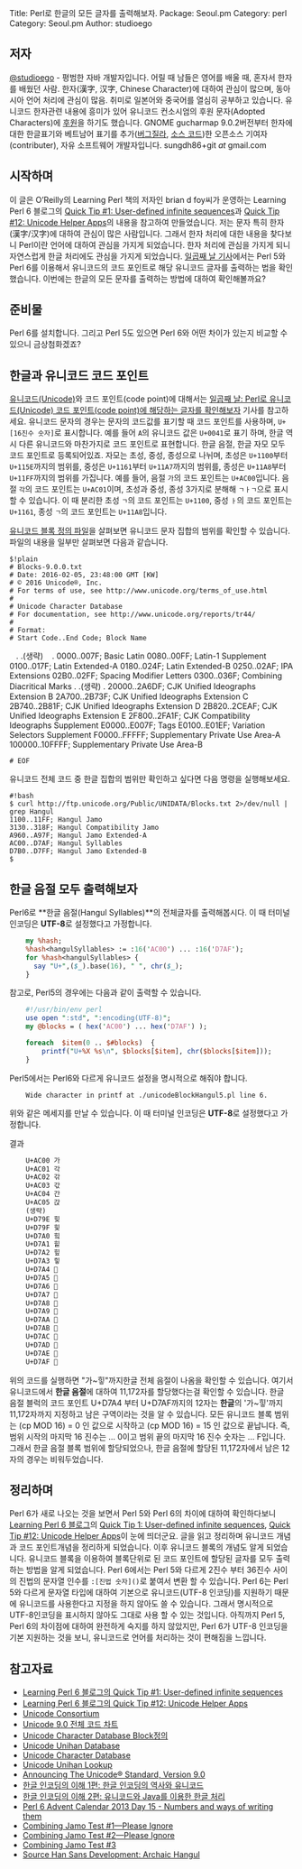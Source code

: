 Title:    Perl로 한글의 모든 글자를 출력해보자.
Package:  Seoul.pm
Category: perl
Category: Seoul.pm
Author:   studioego

저자
-----

[@studioego][twitter-studioego] - 평범한 자바 개발자입니다.
어릴 때 남들은 영어를 배울 때, 혼자서 한자를 배웠던 사람.
한자(漢字, 汉字, Chinese Character)에 대하여 관심이 많으며, 동아시아 언어 처리에 관심이 많음.
취미로 일본어와 중국어를 열심히 공부하고 있습니다.
유니코드 한자관련 내용에 흥미가 있어 유니코드 컨소시엄의 후원 문자(Adopted Characters)에 [후원][unicode-adoption]을 하기도 했습니다.
GNOME gucharmap 9.0.2버전부터 한자에 대한 한글표기와 베트남어 표기를
추가([버그질라][gucharmap-patch-bug], [소스 코드][gucharmap-patch-source])한
오픈소스 기여자(contributer), 자유 소프트웨어 개발자입니다.
sungdh86+git _at_ gmail.com


시작하며
---------

이 글은 O’Reilly의 Learning Perl 책의 저자인 brian d foy씨가 운영하는 Learning Perl 6 블로그의
[Quick Tip #1: User-defined infinite sequences][home-lp6-quicktip-1]과
[Quick Tip #12: Unicode Helper Apps][home-lp6-quicktip-12]의 내용을 참고하여 만들었습니다.
저는 문자 특히 한자(漢字/汉字)에 대하여 관심이 많은 사람입니다.
그래서 한자 처리에 대한 내용을 찾다보니 Perl이란 언어에 대하여 관심을 가지게 되었습니다.
한자 처리에 관심을 가지게 되니 자연스럽게 한글 처리에도 관심을 가지게 되었습니다.
[일곱째 날 기사][advent-2016-12-07]에서는 Perl 5와 Perl 6를 이용해서
유니코드의 코드 포인트로 해당 유니코드 글자를 출력하는 법을 확인했습니다.
이번에는 한글의 모든 문자를 출력하는 방법에 대하여 확인해볼까요?


준비물
-------

Perl 6를 설치합니다.
그리고 Perl 5도 있으면 Perl 6와 어떤 차이가 있는지 비교할 수 있으니 금상첨화겠죠?


한글과 유니코드 코드 포인트
----------------------------

[유니코드(Unicode)][wiki-unicode]와 코드 포인트(code point)에 대해서는
[일곱째 날: Perl로 유니코드(Unicode) 코드 포인트(code point)에 해당하는 글자를 확인해보자][advent-2016-12-07] 기사를 참고하세요.
유니코드 문자의 경우는 문자의 코드값를 표기할 때 코드 포인트를 사용하며, `U+[16진수 숫자]`로 표시합니다.
예를 들어 `A`의 유니코드 값은 `U+0041`로 표기 하며,
한글 역시 다른 유니코드와 마찬가지로 코드 포인트로 표현합니다.
한글 음절, 한글 자모 모두 코드 포인트로 등록되어있죠.
자모는 초성, 중성, 종성으로 나뉘며, 초성은 `U+1100`부터 `U+115E`까지의 범위를,
중성은 `U+1161`부터 `U+11A7`까지의 범위를,
종성은 `U+11A8`부터 `U+11FF`까지의 범위를 가집니다.
예를 들어, 음절 `가`의 코드 포인트는 `U+AC00`입니다.
음절 `각`의 코드 포인트는 `U+AC01`이며, 초성과 중성, 종성 3가지로 분해해 `ㄱㅏㄱ`으로 표시할 수 있습니다.
이 때 분리한 초성 `ㄱ`의 코드 포인트는 `U+1100`,
중성 `ㅏ`의 코드 포인트는 `U+1161`, 종성 `ㄱ`의 코드 포인트는 `U+11A8`입니다.

[유니코드 블록 정의 파일][unicode-blocks]을 살펴보면 유니코드 문자 집합의 범위를 확인할 수 있습니다.
파일의 내용을 일부만 살펴보면 다음과 같습니다.

    $!plain
    # Blocks-9.0.0.txt
    # Date: 2016-02-05, 23:48:00 GMT [KW]
    # © 2016 Unicode®, Inc.
    # For terms of use, see http://www.unicode.org/terms_of_use.html
    #
    # Unicode Character Database
    # For documentation, see http://www.unicode.org/reports/tr44/
    #
    # Format:
    # Start Code..End Code; Block Name
    .
    .(생략)
    .
    0000..007F; Basic Latin
    0080..00FF; Latin-1 Supplement
    0100..017F; Latin Extended-A
    0180..024F; Latin Extended-B
    0250..02AF; IPA Extensions
    02B0..02FF; Spacing Modifier Letters
    0300..036F; Combining Diacritical Marks
    .
    .(생략)
    .
    20000..2A6DF; CJK Unified Ideographs Extension B
    2A700..2B73F; CJK Unified Ideographs Extension C
    2B740..2B81F; CJK Unified Ideographs Extension D
    2B820..2CEAF; CJK Unified Ideographs Extension E
    2F800..2FA1F; CJK Compatibility Ideographs Supplement
    E0000..E007F; Tags
    E0100..E01EF; Variation Selectors Supplement
    F0000..FFFFF; Supplementary Private Use Area-A
    100000..10FFFF; Supplementary Private Use Area-B

    # EOF

유니코드 전체 코드 중 한글 집합의 범위만 확인하고 싶다면 다음 명령을 실행해보세요.

    #!bash
    $ curl http://ftp.unicode.org/Public/UNIDATA/Blocks.txt 2>/dev/null | grep Hangul
    1100..11FF; Hangul Jamo
    3130..318F; Hangul Compatibility Jamo
    A960..A97F; Hangul Jamo Extended-A
    AC00..D7AF; Hangul Syllables
    D7B0..D7FF; Hangul Jamo Extended-B
    $


한글 음절 모두 출력해보자
----------------------------------------

Perl6로 **한글 음절(Hangul Syllables)**의 전체글자를 출력해봅시다.
이 때 터미널 인코딩은 **UTF-8**로 설정했다고 가정합니다.


```perl
    my %hash;
    %hash<hangulSyllables> := :16('AC00') ... :16('D7AF');
    for %hash<hangulSyllables> {
      say "U+",($_).base(16), " ", chr($_);
    }
```    

참고로, Perl5의 경우에는 다음과 같이 출력할 수 있습니다.

```perl
    #!/usr/bin/env perl
    use open ":std", ":encoding(UTF-8)";
    my @blocks = ( hex('AC00') ... hex('D7AF') );

    foreach  $item(0 .. $#blocks)  {
        printf("U+%X %s\n", $blocks[$item], chr($blocks[$item]));
    }
```    

Perl5에서는 Perl6와 다르게 유니코드 설정을 명시적으로 해줘야 합니다. 
```shell
    Wide character in printf at ./unicodeBlockHangul5.pl line 6.
```  
위와 같은 메세지를 만날 수 있습니다.
이 때 터미널 인코딩은 **UTF-8**로 설정했다고 가정합니다.


결과
```txt
    U+AC00 가
    U+AC01 각
    U+AC02 갂
    U+AC03 갃
    U+AC04 간
    U+AC05 갅
    (생략)
    U+D79E 힞
    U+D79F 힟
    U+D7A0 힠
    U+D7A1 힡
    U+D7A2 힢
    U+D7A3 힣
    U+D7A4 힤
    U+D7A5 힥
    U+D7A6 힦
    U+D7A7 힧
    U+D7A8 힨
    U+D7A9 힩
    U+D7AA 힪
    U+D7AB 힫
    U+D7AC 힬
    U+D7AD 힭
    U+D7AE 힮
    U+D7AF 힯
```    

위의 코드를 실행하면 "가~힣"까지한글 전체 음절이 나옴을 확인할 수 있습니다.
여기서 유니코드에서 **한글 음절**에 대하여 11,172자를 할당했다는걸 확인할 수 있습니다.
한글 음절 블럭의 코드 포인트 U+D7A4 부터 U+D7AF까지의 12자는 **한글**의 '가~힣'까지 11,172자까지 지정하고 남은 구역이라는 것을 알 수 있습니다.
모든 유니코드 블록 범위는 (cp MOD 16) = 0 인 값으로 시작하고 (cp MOD 16) = 15 인 값으로 끝납니다. 즉, 범위 시작의 마지막 16 진수는 ... 0이고 범위 끝의 마지막 16 진수 숫자는 ... F입니다.
그래서 한글 음절 블록 범위에 할당되었으나, 한글 음절에 할당된 11,172자에서 남은 12자의 경우는 비워두었습니다. 

정리하며
---------

Perl 6가 새로 나오는 것을 보면서 Perl 5와 Perl 6의 차이에 대하여 확인하다보니
[Learning Perl 6 블로그][home-lp6]의 [Quick Tip 1: User-defined infinite sequences][home-lp6-quicktip-1], [Quick Tip #12: Unicode Helper Apps][home-lp6-quicktip-12]이 눈에 띄더군요.
글을 읽고 정리하며 유니코드 개념과 코드 포인트개념을 정리하게 되었습니다.
이후 유니코드 블록의 개념도 알게 되었습니다. 
유니코드 블록을 이용하여 블록단위로 된 코드 포인트에 할당된 글자를 모두 출력하는 방법을 알게 되었습니다.
Perl 6에서는 Perl 5와 다르게 2진수 부터 36진수 사이의 진법의 문자열 인수를 `:[진법 숫자]()`로 붙여서 변환 할 수 있습니다.
Perl 6는 Perl 5와 다르게 문자열 타입에 대하여 기본으로 유니코드(UTF-8 인코딩)를 지원하기 때문에
유니코드를 사용한다고 지정을 하지 않아도 쓸 수 있습니다.
그래서 명시적으로 UTF-8인코딩을 표시하지 않아도 그대로 사용 할 수 있는 것입니다.
아직까지 Perl 5, Perl 6의 차이점에 대하여 완전하게 숙지를 하지 않았지만,
Perl 6가 UTF-8 인코딩을 기본 지원하는 것을 보니, 유니코드로 언어를 처리하는 것이 편해짐을 느낍니다.




참고자료
---------

- [Learning Perl 6 블로그의 Quick Tip #1: User-defined infinite sequences][home-lp6-quicktip-1]
- [Learning Perl 6 블로그의 Quick Tip #12: Unicode Helper Apps][home-lp6-quicktip-12]
- [Unicode Consortium][unicode]
- [Unicode 9.0 전체 코드 차트][unicode-charts]
- [Unicode Character Database Block정의][unicode-blocks]
- [Unicode Unihan Database][unicode-tr38]
- [Unicode Character Database][unicode-tr44]
- [Unicode Unihan Lookup][unicode-charts-unihan]
- [Announcing The Unicode® Standard, Version 9.0][unicode-blog-unicode-90]
- [한글 인코딩의 이해 1편: 한글 인코딩의 역사와 유니코드][naver-helloworld-unicode1]
- [한글 인코딩의 이해 2편: 유니코드와 Java를 이용한 한글 처리][naver-helloworld-unicode2]
- [Perl 6 Advent Calendar 2013 Day 15 - Numbers and ways of writing them][perl6-advent-2013-12-15]
- [Combining Jamo Test #1—Please Ignore][combining-jamo-test-1]
- [Combining Jamo Test #2—Please Ignore][combining-jamo-test-2]
- [Combining Jamo Test #3][combining-jamo-test-3]
- [Source Han Sans Development: Archaic Hangul][source-han-sans-development-archaic-hangul]



[advent-2016-12-07]:            http://advent.perl.kr/2016/2016-12-07.html
[chise-perl]:                   http://www.chise.org/perl/index.html
[chise]:                        http://www.chise.org/
[combining-jamo-test-1]:        https://blogs.adobe.com/CCJKType/2016/11/combining-jamo-test-1-please-ignore.html
[combining-jamo-test-2]:        https://blogs.adobe.com/CCJKType/2016/11/combining-jamo-test-2-please-ignore.html
[combining-jamo-test-3]:        http://blogs.adobe.com/CCJKType/2016/12/combining-jamo-test-3.html
[g0v]:                          http://g0v.tw/en-US/
[gucharmap-patch-bug]:          https://bugzilla.gnome.org/show_bug.cgi?id=773380
[gucharmap-patch-source]:       https://github.com/GNOME/gucharmap/commit/b3614d114bc2158f8e5c4b98797019f3a71d0ba7
[gucharmap]:                    https://wiki.gnome.org/action/show/Apps/Gucharmap
[home-lp6-quicktip-12]:         https://www.learningperl6.com/2016/11/27/quick-tip-12-unicode-helper-apps/
[home-lp6-quicktip-1]:          https://www.learningperl6.com/2016/11/16/quick-tip-1-user-defined-infinite-sequences/
[home-lp6]:                     https://www.learningperl6.com/
[home-perlbrew]:                http://perlbrew.pl/
[naver-helloworld-unicode1]:    http://d2.naver.com/helloworld/19187
[naver-helloworld-unicode2]:    http://d2.naver.com/helloworld/76650
[perl6-advent-2013-12-15]:      https://perl6advent.wordpress.com/2013/12/15/day-15-numbers-and-ways-of-writing-them/
[source-han-sans-development-archaic-hangul]: https://blogs.adobe.com/CCJKType/2014/12/shs-development-archaic-hangul.html
[twitter-studioego]:            http://twitter.com/#!/studioego
[unicode-adoption]:             http://www.unicode.org/consortium/adopted-characters.html#b5FB7
[unicode-blocks]:               http://ftp.unicode.org/Public/UNIDATA/Blocks.txt
[unicode-blog-unicode-90]:      http://blog.unicode.org/2016/06/announcing-unicode-standard-version-90.html
[unicode-charts-unihan]:        http://www.unicode.org/charts/unihan.html
[unicode-charts]:               http://www.unicode.org/charts/
[unicode-tr38]:                 http://www.unicode.org/reports/tr38/
[unicode-tr44]:                 http://www.unicode.org/reports/tr44/
[unicode]:                      http://www.unicode.org
[wiki-unicode]:                 https://en.wikipedia.org/wiki/Unicode
